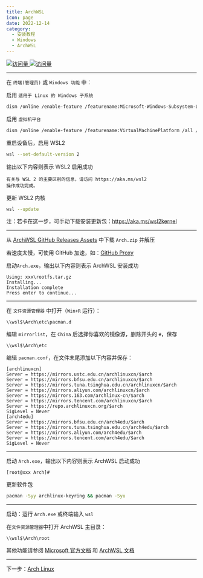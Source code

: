 ```yaml
---
title: ArchWSL
icon: page
date: 2022-12-14
category:
  - 安装教程
  - Windows
  - ArchWSL
---
```


[![访问量](https://visitor-badge.glitch.me/badge?page_id=TimeRainStarSky-TRSS_Script-ArchWSL&right_color=red&left_text=访%20问%20量) ![访问量](https://profile-counter.glitch.me/TimeRainStarSky-TRSS_Script-ArchWSL/count.svg)](https://github.com/yuk7/ArchWSL)

---

在 `终端(管理员)` 或 `Windows 功能` 中：

启用 `适用于 Linux 的 Windows 子系统`

```sh
dism /online /enable-feature /featurename:Microsoft-Windows-Subsystem-Linux /all /norestart
```

启用 `虚拟机平台`

```sh
dism /online /enable-feature /featurename:VirtualMachinePlatform /all /norestart
```

重启设备后，启用 WSL2

```sh
wsl --set-default-version 2
```

输出以下内容则表示 WSL2 启用成功

```
有关与 WSL 2 的主要区别的信息，请访问 https://aka.ms/wsl2
操作成功完成。
```

更新 WSL2 内核

```sh
wsl --update
```

注：若卡在这一步，可手动下载安装更新包：<https://aka.ms/wsl2kernel>

---

从 [ArchWSL GitHub Releases Assets](https://github.com/yuk7/ArchWSL/releases/latest) 中下载 `Arch.zip` 并解压

若速度太慢，可使用 GitHub 加速，如：[GitHub Proxy](https://ghproxy.com)

启动`Arch.exe`，输出以下内容则表示 ArchWSL 安装成功

```
Using: xxx\rootfs.tar.gz
Installing...
Installation complete
Press enter to continue...
```

---

在 `文件资源管理器` 中打开（`Win+R` 运行）：

```
\\wsl$\Arch\etc\pacman.d
```

编辑 `mirrorlist`，在 `China` 后选择你喜欢的镜像源，删除开头的 `#`，保存

```
\\wsl$\Arch\etc
```

编辑 `pacman.conf`，在文件末尾添加以下内容并保存：

```
[archlinuxcn]
Server = https://mirrors.ustc.edu.cn/archlinuxcn/$arch
Server = https://mirrors.bfsu.edu.cn/archlinuxcn/$arch
Server = https://mirrors.tuna.tsinghua.edu.cn/archlinuxcn/$arch
Server = https://mirrors.aliyun.com/archlinuxcn/$arch
Server = https://mirrors.163.com/archlinux-cn/$arch
Server = https://mirrors.tencent.com/archlinuxcn/$arch
Server = https://repo.archlinuxcn.org/$arch
SigLevel = Never
[arch4edu]
Server = https://mirrors.bfsu.edu.cn/arch4edu/$arch
Server = https://mirrors.tuna.tsinghua.edu.cn/arch4edu/$arch
Server = https://mirrors.aliyun.com/arch4edu/$arch
Server = https://mirrors.tencent.com/arch4edu/$arch
SigLevel = Never
```

---

启动 `Arch.exe`，输出以下内容则表示 ArchWSL 启动成功

```
[root@xxx Arch]#
```

更新软件包

```sh
pacman -Syy archlinux-keyring && pacman -Syu
```

---

启动：运行 `Arch.exe` 或终端输入 `wsl`

在`文件资源管理器`中打开 ArchWSL 主目录：

```
\\wsl$\Arch\root
```

其他功能请参阅 [Microsoft 官方文档](https://docs.microsoft.com/zh-cn/windows/wsl) 和 [ArchWSL 文档](https://github.com/yuk7/ArchWSL/blob/master/i18n/README_zh-cn.md)

---

下一步：[Arch Linux](Arch_Linux.md)
